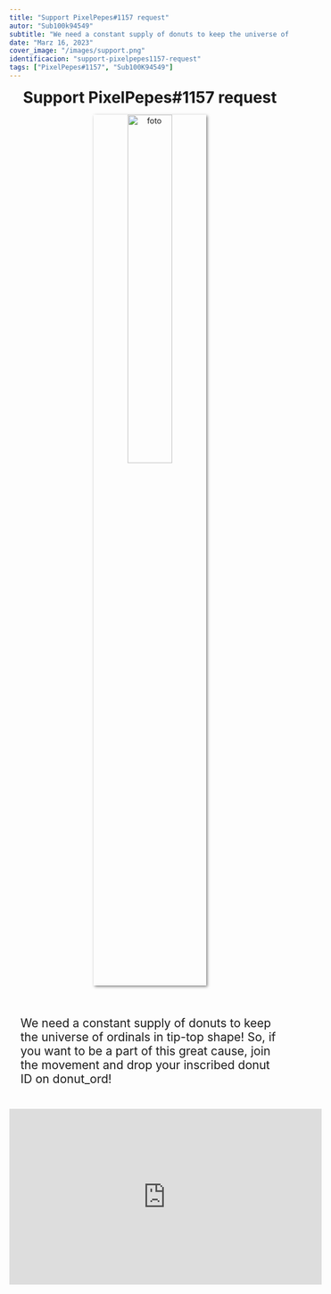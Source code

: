 ```yaml
---
title: "Support PixelPepes#1157 request"
autor: "Sub100k94549"
subtitle: "We need a constant supply of donuts to keep the universe of ordinals in tip-top shape! So, if you want to be a part of this great cause, join the movement and drop your inscribed donut ID on donut_ord!"
date: "Marz 16, 2023"
cover_image: "/images/support.png"
identificacion: "support-pixelpepes1157-request"
tags: ["PixelPepes#1157", "Sub100K94549"]
---
```


<p align="center">
  <span style="font-size: 2em;"><b>Support PixelPepes#1157 request</b></span>
</p>

<p align="center">
  <img src="/images/support.png" alt="foto" style="box-shadow: 2px 2px 5px rgba(0,0,0,0.5); width:40%; height:40%;">
</p>

<div style="font-size: 1.5em; padding:20px">
    <p>
We need a constant supply of donuts to keep the universe of ordinals in tip-top shape! So, if you want to be a part of this great cause, join the movement and drop your inscribed donut ID on donut_ord!
    </p>
</div>

<iframe width="560" height="315" src="https://www.youtube.com/embed/dZmsPvruU0M" title="YouTube video player" frameborder="0" allow="accelerometer; autoplay; clipboard-write; encrypted-media; gyroscope; picture-in-picture; web-share" allowfullscreen></iframe>